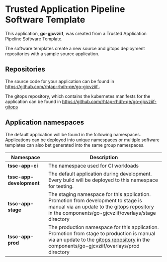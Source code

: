 # Trusted Application Pipeline Software Template

This application, **go-gjcvziif**, was created from a Trusted Application Pipeline Software Template.

The software templates create a new source and gitops deployment repositories with a sample source application. 

## Repositories

The source code for your application can be found in [https://github.com/rhtap-rhdh-qe/go-gjcvziif ](https://github.com/rhtap-rhdh-qe/go-gjcvziif ).
 
The gitops repository, which contains the kubernetes manifests for the application can be found in 
[https://github.com/rhtap-rhdh-qe/go-gjcvziif-gitops ](https://github.com/rhtap-rhdh-qe/go-gjcvziif-gitops ) 

## Application namespaces 

The default application will be found in the following namespaces. Applications can be deployed into unique namespaces or multiple software templates can also bet generated into the same group namespaces.  

|  Namespace   |  Description   |  
| -------- | -------- |
| **tssc-app-ci** | The namespace used for CI workloads |
| **tssc-app-development** | The default application during development. Every build will be deployed to this namespace for testing. |
| **tssc-app-stage** | The staging namespace for this application. Promotion from development to stage is manual via an update to the [gitops repository](https://github.com/rhtap-rhdh-qe/go-gjcvziif-gitops ) in the components/go-gjcvziif/overlays/stage directory |
| **tssc-app-prod** | The production namespace for this application. Promotion from stage to production is manual via an update to the [gitops repository](https://github.com/rhtap-rhdh-qe/go-gjcvziif-gitops ) in the components/go-gjcvziif/overlays/prod directory |